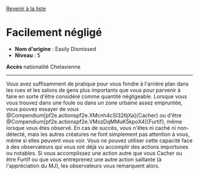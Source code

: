 [Revenir à la liste](..)

# Facilement négligé

 * **Nom d'origine** : Easily Dismissed
 * **Niveau** : 5


<p><span id="ctl00_MainContent_DetailedOutput"><strong>Accès</strong> nationalité Chelaxienne<br></span></p>
<hr>
<p>Vous avez suffisamment de pratique pour vous fondre à l'arrière plan dans les rues et les salons de gens plus importants que vous pour parvenir à faire en sorte d'être considéré comme quantité négligeable. Lorsque vous vous trouvez dans une foule ou dans un zone urbaine assez empruntée, vous pouvez essayer de vous @Compendium[pf2e.actionspf2e.XMcnh4cSI32tljXa]{Cacher} ou d'être @Compendium[pf2e.actionspf2e.VMozDqMMuK5kpoX4]{Furtif}, même lorsque vous êtes observé. En cas de succès, vous n'êtes ni caché ni non-détecté, mais les autres créatures ne font simplement pas attention à vous, même si elles peuvent vous voir. Vous ne pouvez utiliser cette capacité face à des observateurs qui vous ont déjà vu accomplir des actions importunes ou notables. Si vous accomplissez une action autre que vous Cacher ou être Furtif ou que vous entreprenez une autre action saillante (à l'appréciation du MJ), les observateurs vous remarquent alors.&nbsp;</p>